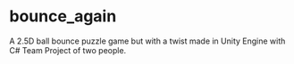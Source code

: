 # bounce_again
A 2.5D ball bounce puzzle game but with a twist made in Unity Engine with C#
Team Project of two people.
